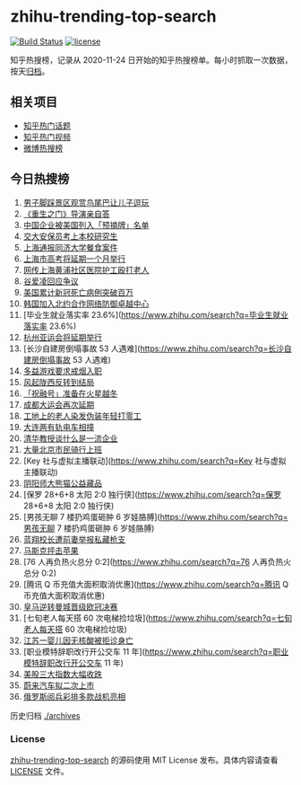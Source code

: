 # zhihu-trending-top-search

[![Build Status](https://github.com/justjavac/zhihu-trending-top-search/workflows/ci/badge.svg?branch=main)](https://github.com/justjavac/zhihu-trending-top-search/actions)
[![license](https://img.shields.io/github/license/justjavac/zhihu-trending-top-search)](https://github.com/justjavac/zhihu-trending-top-search/blob/main/LICENSE)

知乎热搜榜，记录从 2020-11-24 日开始的知乎热搜榜单。每小时抓取一次数据，按天[归档](./archives)。

## 相关项目

- [知乎热门话题](https://github.com/justjavac/zhihu-trending-hot-questions)
- [知乎热门视频](https://github.com/justjavac/zhihu-trending-hot-video)
- [微博热搜榜](https://github.com/justjavac/weibo-trending-hot-search)

## 今日热搜榜

<!-- BEGIN -->
<!-- 最后更新时间 Sat May 07 2022 14:18:47 GMT+0800 (China Standard Time) -->

1. [男子脚踩景区观赏鸟尾巴让儿子逗玩](https://www.zhihu.com/search?q=男子脚踩景区观赏鸟尾巴让儿子逗玩)
1. [《重生之门》导演亲自答](https://www.zhihu.com/search?q=《重生之门》导演亲自答)
1. [中国企业被美国列入「预摘牌」名单](https://www.zhihu.com/search?q=中国企业被美国列入「预摘牌」名单)
1. [交大安保员考上本校研究生](https://www.zhihu.com/search?q=交大安保员考上本校研究生)
1. [上海通报同济大学餐食案件](https://www.zhihu.com/search?q=上海通报同济大学餐食案件)
1. [上海市高考将延期一个月举行](https://www.zhihu.com/search?q=上海市高考将延期一个月举行)
1. [网传上海黄浦社区医院护工殴打老人](https://www.zhihu.com/search?q=网传上海黄浦社区医院护工殴打老人)
1. [谷爱凌回应争议](https://www.zhihu.com/search?q=谷爱凌回应争议)
1. [美国累计新冠死亡病例突破百万](https://www.zhihu.com/search?q=美国累计新冠死亡病例突破百万)
1. [韩国加入北约合作网络防御卓越中心](https://www.zhihu.com/search?q=韩国加入北约合作网络防御卓越中心)
1. [毕业生就业落实率 23.6%](https://www.zhihu.com/search?q=毕业生就业落实率 23.6%)
1. [杭州亚运会将延期举行](https://www.zhihu.com/search?q=杭州亚运会将延期举行)
1. [长沙自建房倒塌事故 53 人遇难](https://www.zhihu.com/search?q=长沙自建房倒塌事故 53 人遇难)
1. [多益游戏要求戒烟入职](https://www.zhihu.com/search?q=多益游戏要求戒烟入职)
1. [风起陇西反转到结局](https://www.zhihu.com/search?q=风起陇西反转到结局)
1. [「祝融号」准备在火星越冬](https://www.zhihu.com/search?q=「祝融号」准备在火星越冬)
1. [成都大运会再次延期](https://www.zhihu.com/search?q=成都大运会再次延期)
1. [工地上的老人染发伪装年轻打零工](https://www.zhihu.com/search?q=工地上的老人染发伪装年轻打零工)
1. [大连两有轨电车相撞](https://www.zhihu.com/search?q=大连两有轨电车相撞)
1. [清华教授谈什么是一流企业](https://www.zhihu.com/search?q=清华教授谈什么是一流企业)
1. [大量北京市民骑行上班](https://www.zhihu.com/search?q=大量北京市民骑行上班)
1. [Key 社与虚拟主播联动](https://www.zhihu.com/search?q=Key 社与虚拟主播联动)
1. [阴阳师大熊猫公益藏品](https://www.zhihu.com/search?q=阴阳师大熊猫公益藏品)
1. [保罗 28+6+8 太阳 2:0 独行侠](https://www.zhihu.com/search?q=保罗 28+6+8 太阳 2:0 独行侠)
1. [男孩无聊 7 楼扔鸡蛋砸肿 6 岁娃胳膊](https://www.zhihu.com/search?q=男孩无聊 7 楼扔鸡蛋砸肿 6 岁娃胳膊)
1. [蓝翔校长遭前妻举报私藏枪支](https://www.zhihu.com/search?q=蓝翔校长遭前妻举报私藏枪支)
1. [马斯克抨击苹果](https://www.zhihu.com/search?q=马斯克抨击苹果)
1. [76 人再负热火总分 0:2](https://www.zhihu.com/search?q=76 人再负热火总分 0:2)
1. [腾讯 Q 币充值大面积取消优惠](https://www.zhihu.com/search?q=腾讯 Q 币充值大面积取消优惠)
1. [皇马逆转曼城晋级欧冠决赛](https://www.zhihu.com/search?q=皇马逆转曼城晋级欧冠决赛)
1. [七旬老人每天搭 60 次电梯捡垃圾](https://www.zhihu.com/search?q=七旬老人每天搭 60 次电梯捡垃圾)
1. [江苏一婴儿因无核酸被拒诊身亡](https://www.zhihu.com/search?q=江苏一婴儿因无核酸被拒诊身亡)
1. [职业模特辞职改行开公交车 11 年](https://www.zhihu.com/search?q=职业模特辞职改行开公交车 11 年)
1. [美股三大指数大幅收跌](https://www.zhihu.com/search?q=美股三大指数大幅收跌)
1. [蔚来汽车拟二次上市](https://www.zhihu.com/search?q=蔚来汽车拟二次上市)
1. [俄罗斯阅兵彩排多款战机亮相](https://www.zhihu.com/search?q=俄罗斯阅兵彩排多款战机亮相)

<!-- END -->

历史归档 [./archives](./archives)

### License

[zhihu-trending-top-search](https://github.com/justjavac/zhihu-trending-top-search)
的源码使用 MIT License 发布。具体内容请查看 [LICENSE](./LICENSE) 文件。
